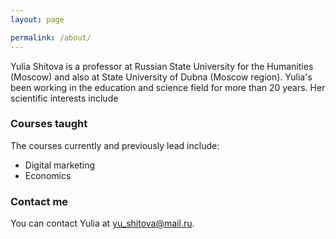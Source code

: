 ```yaml
---
layout: page

permalink: /about/
---
```


Yulia Shitova is a professor at Russian State University for the Humanities (Moscow) and also at State University of Dubna (Moscow region). Yulia's been working in the education and science field for more than 20 years. Her scientific interests include  

### Courses taught

The courses currently and previously lead include:
- Digital marketing
- Economics

### Contact me

You can contact Yulia at [yu_shitova@mail.ru](mailto:yu_shitova@mail.ru).
